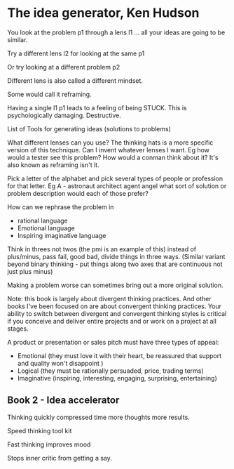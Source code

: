 ﻿# The idea generator, Ken Hudson

You look at the problem p1 through a lens l1 ... all your ideas are going to be similar.

Try a different lens l2 for looking at the same p1

Or try looking at a different problem p2

Different lens is also called a different mindset.

Some would call it reframing.

Having a single l1 p1 leads to a feeling of being STUCK. This is psychologically damaging. Destructive.

List of Tools for generating ideas (solutions to problems)

What different lenses can you use? The thinking hats is a more specific version of this technique. Can I invent whatever lenses I want. Eg how would a tester see this problem? How would a conman think about it? It's also known as reframing isn't it.

Pick a letter of the alphabet and pick several types of people or profession for that letter. Eg A - astronaut architect agent angel  what sort of solution or problem description would each of those prefer?

How can we rephrase the problem in

- rational language
- Emotional language
- Inspiring imaginative language

Think in threes not twos (the pmi is an example of this) instead of plus/minus, pass fail, good bad, divide things in three ways. (Similar variant beyond binary thinking - put things along two axes that are continuous not just plus minus)

Making a problem worse can sometimes bring out a more original solution.

Note: this book is largely about divergent thinking practices. And other books I've been focused on are about convergent thinking practices. Your ability to switch between divergent and convergent thinking styles is critical if you conceive and deliver entire projects and or work on a project at all stages.

A product or presentation or sales pitch must have three types of appeal:

- Emotional (they must love it with their heart, be reassured that support and quality won't disappoint )
- Logical (they must be rationally persuaded, price, trading terms)
- Imaginative (inspiring, interesting, engaging, surprising, entertaining)

## Book 2 - Idea accelerator

Thinking quickly compressed time more thoughts more results.

Speed thinking tool kit

Fast thinking improves mood

Stops inner critic from getting a say.